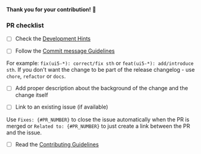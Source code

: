**Thank you for your contribution!** 👏


### PR checklist
- [ ] Check the [Development Hints](../docs/5-contributing/03-DoD.md)

- [ ] Follow the [Commit message Guidelines](../docs/5-contributing/02-conventions-and-guidelines.md#commit-message-style)

For example: `fix(ui5-*): correct/fix sth` or `feat(ui5-*): add/introduce sth`. If you don't want the change to be part of the release changelog - use `chore`, `refactor` or `docs`.

- [ ] Add proper description about the background of the change and the change itself

- [ ] Link to an existing issue (if available)

Use `Fixes: {#PR_NUMBER}` to close the issue automatically when the PR is merged
or `Related to: {#PR_NUMBER}` to just create a link between the PR and the issue.

- [ ] Read the [Contributing Guidelines](../CONTRIBUTING.md)
